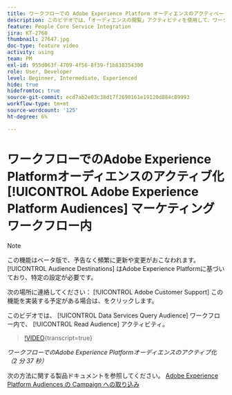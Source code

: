 ```yaml
---
title: ワークフローでの Adobe Experience Platform オーディエンスのアクティベーション
description: このビデオでは、「オーディエンスの閲覧」アクティビティを使用して、ワークフロー内でデータサービスクエリオーディエンスを有効にする方法を説明します。
feature: People Core Service Integration
jira: KT-2760
thumbnail: 27647.jpg
doc-type: feature video
activity: using
team: PM
exl-id: 955d063f-4709-4f56-8f39-f1b838354300
role: User, Developer
level: Beginner, Intermediate, Experienced
hide: true
hidefromtoc: true
source-git-commit: ecd7ab2e03c38d17f2690161e19120d884c89993
workflow-type: tm+mt
source-wordcount: '125'
ht-degree: 6%

---
```


# ワークフローでのAdobe Experience Platformオーディエンスのアクティブ化 [!UICONTROL Adobe Experience Platform Audiences] マーケティングワークフロー内

>[!NOTE]
>
>この機能はベータ版で、予告なく頻繁に更新や変更がおこなわれます。 [!UICONTROL Audience Destinations] はAdobe Experience Platformに基づいており、特定の設定が必要です。
>
>次の場所に連絡してください： [!UICONTROL Adobe Customer Support] この機能を実装する予定がある場合は、をクリックします。

このビデオでは、 [!UICONTROL Data Services Query Audience] ワークフロー内で、 [!UICONTROL Read Audience] アクティビティ。

>[!VIDEO](https://video.tv.adobe.com/v/27647?learn=on){transcript=true}

*ワークフローでのAdobe Experience Platformオーディエンスのアクティブ化（2 分 37 秒）*

次の方法に関する製品ドキュメントを参照してください。 [Adobe Experience Platform Audiences の Campaign への取り込み](https://experienceleague.adobe.com/docs/campaign-standard/using/integrating-with-adobe-cloud/adobe-experience-platform/aep-sources-destinations/ingest-aep-data.html)
